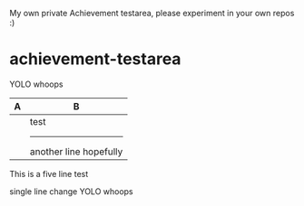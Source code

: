 My own private Achievement testarea, please experiment in your own repos :)

# achievement-testarea

YOLO whoops

| A | B |
| --- | --- |
|| test<hr>another line hopefully |

This
is
a
five line
test

single line change YOLO whoops
